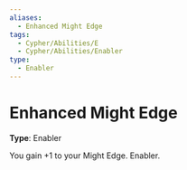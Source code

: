 ```yaml
---
aliases:
  - Enhanced Might Edge
tags:
  - Cypher/Abilities/E
  - Cypher/Abilities/Enabler
type:
  - Enabler
---
```


# Enhanced Might Edge

**Type**: Enabler

You gain +1 to your Might Edge. Enabler.
